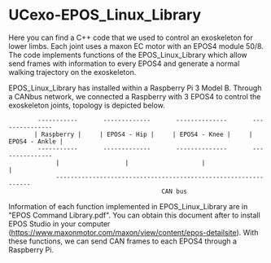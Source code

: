 # UCexo-EPOS_Linux_Library


Here you can find a C++ code that we used to control an exoskeleton for lower limbs. Each joint uses a maxon EC motor with an EPOS4 module 50/8. The code implements functions of the EPOS_Linux_Library which allow send frames with information to every EPOS4 and generate a normal walking trajectory on the exoskeleton.


EPOS_Linux_Library has installed within a Raspberry Pi 3 Model B. Through a CANbus network, we connected a Raspberry with 3 EPOS4 to control the exoskeleton joints, topology is depicted below.

            -----------       -------------       --------------       ---------------
           | Raspberry |     | EPOS4 - Hip |     | EPOS4 - Knee |     | EPOS4 - Ankle |
            -----------       -------------       --------------       ---------------
                 |                  |                    |                     |
                 ---------------------------------------------------------------
                                              CAN bus
                  
Information of each function implemented in EPOS_Linux_Library are in "EPOS Command Library.pdf". You can obtain this document after to install EPOS Studio in your computer (https://www.maxonmotor.com/maxon/view/content/epos-detailsite). With these functions, we can send CAN frames to each EPOS4 through a Raspberry Pi. 



